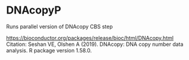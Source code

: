 # DNAcopyP
Runs parallel version of DNAcopy CBS step

https://bioconductor.org/packages/release/bioc/html/DNAcopy.html
Citation:
Seshan VE, Olshen A (2019). DNAcopy: DNA copy number data analysis. R package version 1.58.0.
